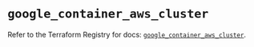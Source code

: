 # `google_container_aws_cluster`

Refer to the Terraform Registry for docs: [`google_container_aws_cluster`](https://registry.terraform.io/providers/hashicorp/google/5.38.0/docs/resources/container_aws_cluster).
